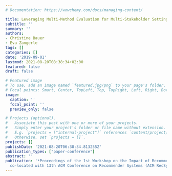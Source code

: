 ```yaml
---
# Documentation: https://wowchemy.com/docs/managing-content/

title: Leveraging Multi-Method Evaluation for Multi-Stakeholder Settings
subtitle: ''
summary: ''
authors:
- Christine Bauer
- Eva Zangerle
tags: []
categories: []
date: '2019-09-01'
lastmod: 2021-08-20T08:38:34+02:00
featured: false
draft: false

# Featured image
# To use, add an image named `featured.jpg/png` to your page's folder.
# Focal points: Smart, Center, TopLeft, Top, TopRight, Left, Right, BottomLeft, Bottom, BottomRight.
image:
  caption: ''
  focal_point: ''
  preview_only: false

# Projects (optional).
#   Associate this post with one or more of your projects.
#   Simply enter your project's folder or file name without extension.
#   E.g. `projects = ["internal-project"]` references `content/project/deep-learning/index.md`.
#   Otherwise, set `projects = []`.
projects: []
publishDate: '2021-08-20T06:38:34.813255Z'
publication_types: ["paper-conference"]
abstract: ''
publication: '*Proceedings of the 1st Workshop on the Impact of Recommender Systems
  co-located with 13th ACM Conference on Recommender Systems (ACM RecSys 2019)*'
---
```

